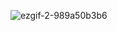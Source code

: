 ![ezgif-2-989a50b3b6](https://github.com/user-attachments/assets/769f74bd-8caa-4c9d-87da-3a1ab07804a8)

